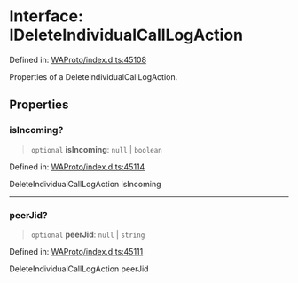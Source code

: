 # Interface: IDeleteIndividualCallLogAction

Defined in: [WAProto/index.d.ts:45108](https://github.com/Fokusdotid/bail/blob/3bd64a6fd6e8fc52d3ec9ba842534bed26103555/WAProto/index.d.ts#L45108)

Properties of a DeleteIndividualCallLogAction.

## Properties

### isIncoming?

> `optional` **isIncoming**: `null` \| `boolean`

Defined in: [WAProto/index.d.ts:45114](https://github.com/Fokusdotid/bail/blob/3bd64a6fd6e8fc52d3ec9ba842534bed26103555/WAProto/index.d.ts#L45114)

DeleteIndividualCallLogAction isIncoming

***

### peerJid?

> `optional` **peerJid**: `null` \| `string`

Defined in: [WAProto/index.d.ts:45111](https://github.com/Fokusdotid/bail/blob/3bd64a6fd6e8fc52d3ec9ba842534bed26103555/WAProto/index.d.ts#L45111)

DeleteIndividualCallLogAction peerJid
